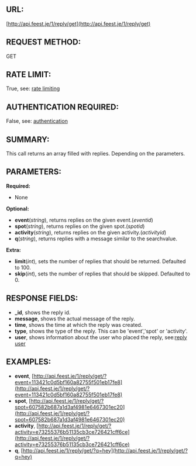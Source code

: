 URL:
----
[http://api.feest.je/1/reply/get](http://api.feest.je/1/reply/get)

REQUEST METHOD:
---------------
GET

RATE LIMIT:
-----------
True, see: [rate limiting](parts/rate-limiting.md)

AUTHENTICATION REQUIRED:
------------------------
False, see: [authentication](parts/authentication.md)

SUMMARY:
--------
This call returns an array filled with replies. Depending on the parameters.

PARAMETERS:
-----------

**Required:**

 - None

**Optional:**

 - **event**(*string*), returns replies on the given event.(*eventid*)
 - **spot**(*string*), returns replies on the given spot.(*spotid*)
 - **activity**(*string*), returns replies on the given activity.(*activityid*)
 - **q**(*string*), returns replies with a message similar to the searchvalue.

**Extra:**

 - **limit**(*int*), sets the number of replies that should be returned. Defaulted to 100.
 - **skip**(*int*), sets the number of replies that should be skipped. Defaulted to 0.

RESPONSE FIELDS:
----------------

 - **_id**, shows the reply id.
 - **message**, shows the actual message of the reply.
 - **time**, shows the time at which the reply was created.
 - **type**, shows the type of the reply. This can be 'event','spot' or 'activity'.
 - **user**, shows information about the user who placed the reply, see:[reply user](parts/user.md)
 
EXAMPLES:
---------
 - **event**, [http://api.feest.je/1/reply/get/?event=113421c0d5bf160a82755f501eb17fe8](http://api.feest.je/1/reply/get/?event=113421c0d5bf160a82755f501eb17fe8)
 - **spot**, [http://api.feest.je/1/reply/get/?spot=607582b687a1d3af4981e6467301ec20](http://api.feest.je/1/reply/get/?spot=607582b687a1d3af4981e6467301ec20)
 - **activity**, [http://api.feest.je/1/reply/get/?activity=e73255376b51135cb3ce726421cff6ce](http://api.feest.je/1/reply/get/?activity=e73255376b51135cb3ce726421cff6ce)
 - **q**, [http://api.feest.je/1/reply/get/?q=hey](http://api.feest.je/1/reply/get/?q=hey)